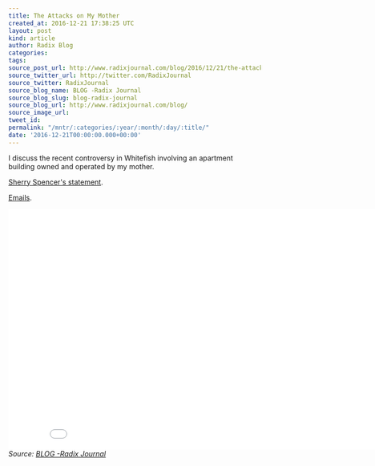 ```yaml
---
title: The Attacks on My Mother
created_at: 2016-12-21 17:38:25 UTC
layout: post
kind: article
author: Radix Blog
categories: 
tags: 
source_post_url: http://www.radixjournal.com/blog/2016/12/21/the-attacks-on-my-mother
source_twitter_url: http://twitter.com/RadixJournal
source_twitter: RadixJournal
source_blog_name: BLOG -Radix Journal
source_blog_slug: blog-radix-journal
source_blog_url: http://www.radixjournal.com/blog/
source_image_url: 
tweet_id: 
permalink: "/mntr/:categories/:year/:month/:day/:title/"
date: '2016-12-21T00:00:00.000+00:00'
---
```

<p>I discuss the recent controversy in Whitefish involving an apartment building owned and operated by my mother.</p>
<p><a href="https://medium.com/@recnepss/does-love-really-live-here-fff159563ba3">Sherry Spencer's statement</a>.</p>
<p><a href="https://www.scribd.com/document/334219220/Emails">Emails</a>.</p>
<iframe scrolling="no" allowfullscreen="" src="//www.youtube.com/embed/lo21-mTYqho?wmode=opaque&amp;enablejsapi=1" width="854" frameborder="0" height="480">
</iframe><div class="">
    <i>Source: <a href="http://www.radixjournal.com/blog/">BLOG -Radix Journal</a></i>
</div>

